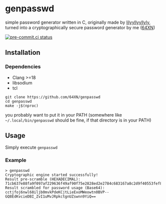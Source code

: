# genpasswd

simple password generator written in C, originally made by [lilyyllyyllyly](https://github.com/lilyyllyyllyly), turned into a cryptographically secure password generator by me ([64XN](https://github.com/64XN))

[![pre-commit.ci status](https://results.pre-commit.ci/badge/github/64XN/genpasswd/main.svg)](https://results.pre-commit.ci/latest/github/64XN/genpasswd/main)

## Installation

### Dependencies

- Clang >=18
- libsodium
- tcl

```
git clone https://github.com/64XN/genpasswd
cd genpasswd
make -j$(nproc)
```

you probably want to put it in your PATH (somewhere like `~/.local/bin/genpasswd` should be fine, if that directory is in your PATH)

## Usage

Simply execute `genpasswd`

### Example

```
> genpasswd
Cryptographic engine started successfully!
Result pre-scramble (HEXADECIMAL): 71cb637e88fa9f097af229636f49af90f75e2828ed2e2784c683167a8c2d9f40553fef8643c11d2af722783048fd9bc8d6e32f251a6472d827519b309e7f5889
Result scrambled for password usage (Base64): cctjfoj6nwl68iljb0mvkPdeKCjtLieExoMWeowtn0BVP--GQ8EdKvcieDBI_ZvI1uMvJRpkctgnUZswnn9YiQ==
```
